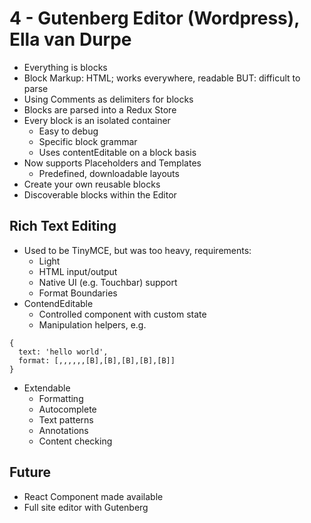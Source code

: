 # 4 - Gutenberg Editor (Wordpress), Ella van Durpe
- Everything is blocks
- Block Markup: HTML; works everywhere, readable BUT: difficult to parse
- Using Comments as delimiters for blocks
- Blocks are parsed into a Redux Store
- Every block is an isolated container
  - Easy to debug
  - Specific block grammar
  - Uses contentEditable on a block basis
- Now supports Placeholders and Templates
  - Predefined, downloadable layouts
- Create your own reusable blocks
- Discoverable blocks within the Editor

## Rich Text Editing
- Used to be TinyMCE, but was too heavy, requirements:
  - Light
  - HTML input/output
  - Native UI (e.g. Touchbar) support
  - Format Boundaries
- ContendEditable
  - Controlled component with custom state
  - Manipulation helpers, e.g.
```
{
  text: 'hello world',
  format: [,,,,,,[B],[B],[B],[B],[B]]
}
```
- Extendable
  - Formatting
  - Autocomplete
  - Text patterns
  - Annotations
  - Content checking

## Future
- React Component made available
- Full site editor with Gutenberg